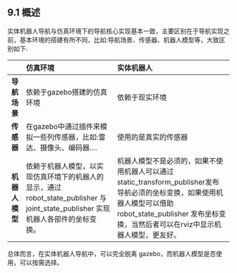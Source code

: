 ## 9.1 概述

实体机器人导航与仿真环境下的导航核心实现基本一致，主要区别在于导航实现之前，基本环境的搭建有所不同，比如:导航场景、传感器、机器人模型等，大致区别如下:

|  | **仿真环境** | **实体机器人** |
| :---: | :--- | :--- |
| **导航场景** | 依赖于gazebo搭建的仿真环境 | 依赖于现实环境 |
| **传感器** | 在gazebo中通过插件来模拟一些列传感器，比如:雷达、摄像头、编码器.... | 使用的是真实的传感器 |
| **机器人模型** | 依赖于机器人模型，以实现仿真环境下的机器人的显示，通过robot\_state\_publisher 与 joint\_state\_publisher 实现机器人各部件的坐标变换。 | 机器人模型不是必须的，如果不使用机器人可以通过static\_transform\_publisher发布导航必须的坐标变换，如果使用机器人模型可以借助 robot\_state\_publisher 发布坐标变换，当然后者可以在rviz中显示机器人模型，更友好。 |

总体而言，在实体机器人导航中，可以完全脱离 gazebo，而机器人模型是否使用，可以按需选择。

